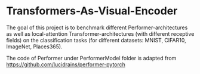 # Transformers-As-Visual-Encoder
The goal of this project is to benchmark different Performer-architectures as well as local-attention Transformer-architectures (with different receptive fields) on the classification tasks (for different datasets: MNIST, CIFAR10, ImageNet, Places365). 

The code of Performer under PerformerModel folder is adapted from https://github.com/lucidrains/performer-pytorch
